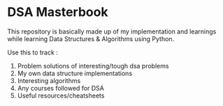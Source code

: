 # DSA Masterbook
This repository is basically made up of my implementation and learnings while learning Data Structures & Algorithms using Python.

Use this to track :
1. Problem solutions of interesting/tough dsa problems
2. My own data structure implementations
3. Interesting algorithms
4. Any courses followed for DSA
5. Useful resources/cheatsheets
